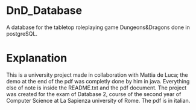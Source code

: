 # DnD_Database
 A database for the tabletop roleplaying game Dungeons&Dragons done in postgreSQL.
# Explanation
This is a university project made in collaboration with Mattia de Luca; the demo at the end of the pdf was completly done by him in java. Everything else of note is inside the README.txt and the pdf document. 
The project was created for the exam of Database 2, course of the second year of Computer Science at La Sapienza university of Rome. The pdf is in italian.

